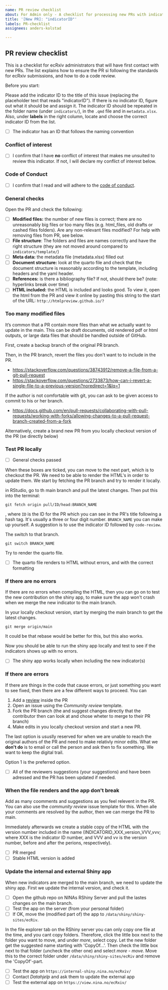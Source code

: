 ```yaml
---
name: PR review checklist
about: For Admin only - A checklist for processing new PRs with indicator documentation
title: '[New PR]: "indicatorID"'
labels: PR-checklist
assignees: anders-kolstad

---
```


## PR review checklist

This is a checklist for ecRxiv administrators that will have first contact with new PRs.
The list explains how to ensure the PR si following the standards for ecRxiv submissions,
and how to do a code review.

Before you start:

Please add the indicator ID to the title of this issue (replacing the placeholder text that reads "indicatorID").
If there is no indicator ID, figure out what it should be and assign it. The indicator ID should be repeated in the folder name (under `indicators/`), in the `.qmd` file and in `metadata.xlsx`.
Also, under **labels** in the right column, locate and choose the correct indicator ID from the list.  

- [ ] The indicator has an ID that follows the naming convention

### Conflict of interest

- [ ] I confirm that I have **no** conflict of interest that makes me unsuited to review this indicator. If not, I will declare my conflict of interest below.

### Code of Conduct

- [ ] I confirm that I read and will adhere to the [code of conduct](https://github.com/NINAnor/ecRxiv/blob/main/docs/code_of_conduct.md).

### General checks
Open the PR and check the following: 

- [ ] **Modified files:** the number of new files is correct; there are no unreasonably big files or too many files (e.g. html_files, old drafts or cashed files folders). Are any non-relevant files modified? For help with removing files from PR, see below.
- [ ] **File structure**: The folders and files are names correctly and have the right structure (they are not moved around compared to `indicators/template/`)
- [ ] **Meta data:** the metadata file (metadata.xlsx) filled out
- [ ] **Document structure:** look at the quarto file and check that the document structure is reasonably according to the template, including headers and the yaml header.
- [ ] **References:** is there a bibliography file? If not, should there be? (note: hyperlinks break over time)
- [ ] **HTML included:** the HTML is included and looks good. To view it, 
open the html from the PR and view it online by pasting this string to the start of the URL: `http://htmlpreview.github.io/?`

### Too many modified files

It’s common that a PR contain more files than what we actually want to update in the main.
This can be draft documents, old rendered pdf or html outputs, or large data files that should
be handled outside of GitHub.

First, create a backup branch of the original PR branch.

Then, in the PR branch, revert the files you don't want to to include in the PR. 
- https://stackoverflow.com/questions/38743912/remove-a-file-from-a-git-pull-request
- https://stackoverflow.com/questions/2733873/how-can-i-revert-a-single-file-to-a-previous-version?noredirect=1&lq=1

If the author is not comfortable with git, you can ask to be given access to commit to his or her branch. 
- https://docs.github.com/en/pull-requests/collaborating-with-pull-requests/working-with-forks/allowing-changes-to-a-pull-request-branch-created-from-a-fork

Alternatively, create a brand new PR from you locally checkout version of the PR (se directly below)


### Test PR locally

- [ ] General checks passed

When these boxes are ticked, you can move to the next part, which is to checkout the PR.
We need to be able to render the HTML's in order to update them. We start by fetching the PR branch and try to render it locally. 

in RStudio, go to th main branch and pull the latest changes. 
Then put this into the terminal:

`git fetch origin pull/ID/head:BRANCH_NAME` 

, where `ID` is the ID for the PR which you can see in the PR's title following a hash tag. It's usually a three or four  digit number.
`BRANCH_NAME` you can make up yourself. A suggestion is to use the indicator ID followed by `code-review`.

The switch to that branch. 

`git switch BRANCH_NAME`

Try to render the quarto file. 

- [ ] The quarto file renders to HTML without errors, and with the correct formatting



### If there are no errors 


If there are no errors when compiling the HTML, then you can go on to test the new contribution on the shiny app,
to make sure the app won't crash when we merge the new indicator to the main branch.

In your locally checkout version, start by merging the main branch to get the latest changes. 

`git merge origin/main`

It could be that rebase would be better for this, but this also works.

Now you should be able to run the shiny app locally and test to see if the indicators shows up with no errors.

- [ ] The shiny app works locally when including the new indicator(s)

### If there are errors

If there are things in the code that cause errors, or just something you want to see fixed,
then there are a few different ways to proceed. You can

1. Add a [review](https://docs.github.com/en/pull-requests/collaborating-with-pull-requests/reviewing-changes-in-pull-requests/about-pull-request-reviews) inside the PR
1. Open an issue using the *Community review* template.
1. Fork the PR branch (the and suggest changes directly that the contributor then can look at and chose wheter to merge to their PR branch)
1. Make edits in you locally checkout version and start a new PR. 

The last option is ususlly reserved for when we are unable to reach the original authors of the PR and need to make relativly minor edits.
What we **don't do** is to email or call the person and ask then to fix something. We want to keep the digital trail.

Option 1 is the preferred option. 

- [ ] All of the reviewers suggestions (your suggestions) and have been adressed and the PR has been updated if needed.

### When the file renders and the app don't break

Add as many coomments and suggestions as you feel relevent in the PR.
You can also use the *community review* issue template for this.
When alle your comments are resolved by the author, then we can merge the PR to main. 

Immediately afterwards we create a stable copy of the HTML with the version number 
included in the name (INDICATORID_XXX_version_VVV_vvv; where XXX is the indicator ID number, and VVV and vv is the version number, before and after the perions, respectively).

- [ ] PR merged
- [ ] Stable HTML version is added

### Update the internal and external Shiny app

When new indicators are merged to the main branch,
we need to update the shiny app. First we update the internal version, and check it.

- [ ] Open the github repo on NINAs RShiny Server and pull the lastes changes on the main branch.
- [ ] Test the app on the server (from your personal folder)
- [ ] If OK, move the (modified part of) the app to `/data/shiny/shiny-sites/ecRiv`. 

In the file explorer tab on the RShiny server you can only copy one file at the time, and you cant copy folders. Therefore, click the little box
next to the folder you want to move, and under *more*, select copy. Let the new folder get the suggested name starting with 'CopyOf...'.
Then check the little box next to that folder (uncheck the other one) and select *more - move*. Move this to the correct folder 
under `/data/shiny/shiny-sites/ecRiv` and remove the 'CopyOf'-part.

- [ ] Test the app on `https://internal-shiny.nina.no/ecRxiv/`
- [ ] Contact *Datahjelp* and ask them to update the external app
- [ ] Test the external app on `https://view.nina.no/ecRxiv/`
